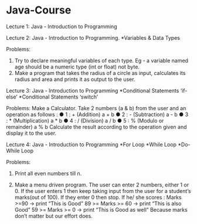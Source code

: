 # Java-Course

Lecture 1: Java - Introduction to Programming

Lecture 2: Java - Introduction to Programming.
*Variables & Data Types

Problems:
1.	Try to declare meaningful variables of each type. Eg - a variable named age should be a numeric type (int or float) not byte.
2.	Make a program that takes the radius of a circle as input, calculates its radius and area and prints it as output to the user.

Lecture 3: Java - Introduction to Programming
*Conditional Statements ‘if-else’
*Conditional Statements ‘switch’

Problems:
Make a Calculator. Take 2 numbers (a & b) from the user and an operation as follows : 
● 1 : + (Addition) a + b
●	2 : - (Subtraction) a - b
●	3 : * (Multiplication) a * b
●	4 : / (Division) a / b
●	5 : % (Modulo or remainder) a % b
Calculate the result according to the operation given and display it to the user.

Lecture 4: Java - Introduction to Programming
*For Loop
*While Loop
*Do-While Loop

Problems:
1.	Print all even numbers till n.

2.	Make a menu driven program. The user can enter 2 numbers, either 1 or 0. 
If the user enters 1 then keep taking input from the user for a student’s marks(out of 100). 
If they enter 0 then stop.
If he/ she scores :
Marks >=90 -> print “This is Good”
89 >= Marks >= 60 -> print “This is also Good”
59 >= Marks >= 0 -> print “This is Good as well”
	Because marks don’t matter but our effort does.






